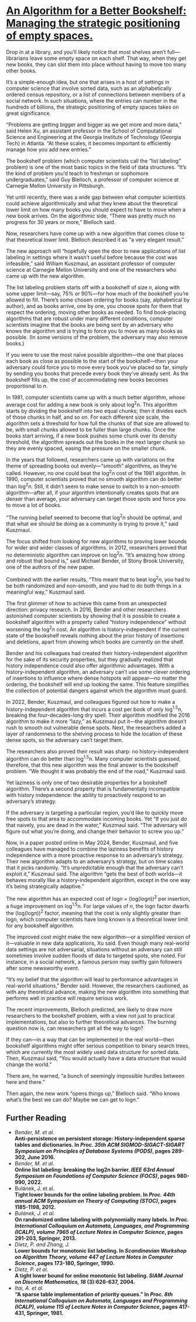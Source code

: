 # [An Algorithm for a Better Bookshelf: Managing the strategic positioning of empty spaces.](https://cacm.acm.org/news/an-algorithm-for-a-better-bookshelf/)

Drop in at a library, and you’ll likely notice that most shelves aren’t full—librarians leave some empty space on each shelf. That way, when they get new books, they can slot them into place without having to move too many other books.

It’s a simple-enough idea, but one that arises in a host of settings in computer science that involve sorted data, such as an alphabetically ordered census repository, or a list of connections between members of a social network. In such situations, where the entries can number in the hundreds of billions, the strategic positioning of empty spaces takes on great significance.

“Problems are getting bigger and bigger as we get more and more data,” said Helen Xu, an assistant professor in the School of Computational Science and Engineering at the Georgia Institute of Technology (Georgia Tech) in Atlanta. “At these scales, it becomes important to efficiently manage how you add new entries.”

The bookshelf problem (which computer scientists call the “list labeling” problem) is one of the most basic topics in the field of data structures. “It’s the kind of problem you’d teach to freshman or sophomore undergraduates,” said Guy Blelloch, a professor of computer science at Carnegie Mellon University in Pittsburgh.

Yet until recently, there was a wide gap between what computer scientists could achieve algorithmically and what they knew about the theoretical lower limit on how many books you should expect to have to move when a new book arrives. On the algorithmic side, “There was pretty much no progress for 30 years or more,” Blelloch said.

Now, researchers have come up with a new algorithm that comes close to that theoretical lower limit. Blelloch described it as “a very elegant result.”

The new approach will “hopefully open the door to new applications of list labeling in settings where it wasn’t useful before because the cost was infeasible,” said William Kuszmaul, an assistant professor of computer science at Carnegie Mellon University and one of the researchers who came up with the new algorithm.

The list labeling problem starts off with a bookshelf of size *n*, along with some upper limit—say, 75% or 90%—for how much of the bookshelf you’re allowed to fill. There’s some chosen ordering for books (say, alphabetical by author), and as books arrive, one by one, you choose spots for them that respect the ordering, moving other books as needed. To find book-placing algorithms that are robust under many different conditions, computer scientists imagine that the books are being sent by an adversary who knows the algorithm and is trying to force you to move as many books as possible. (In some versions of the problem, the adversary may also remove books.)

If you were to use the most naïve possible algorithm—the one that places each book as close as possible to the start of the bookshelf—then your adversary could force you to move every book you’ve placed so far, simply by sending you books that precede every book they’ve already sent. As the bookshelf fills up, the cost of accommodating new books becomes proportional to *n*.

In 1981, computer scientists came up with a much better algorithm, whose average cost for adding a new book is only about log<sup>2</sup>*n*. This algorithm starts by dividing the bookshelf into two equal chunks; then it divides each of those chunks in half, and so on. For each different size scale, the algorithm sets a threshold for how full the chunks of that size are allowed to be, with small chunks allowed to be fuller than large chunks. Once the books start arriving, if a new book pushes some chunk over its density threshold, the algorithm spreads out the books in the next larger chunk so they are evenly spaced, easing the pressure on the smaller chunk.

In the years that followed, researchers came up with variations on the theme of spreading books out evenly—“smooth” algorithms, as they’re called. However, no one could beat the log<sup>2</sup>*n* cost of the 1981 algorithm. In 1990, computer scientists proved that no smooth algorithm can do better than log<sup>2</sup>*n*. Still, it didn’t seem to make sense to switch to a non-smooth algorithm—after all, if your algorithm intentionally creates spots that are denser than average, your adversary can target those spots and force you to move a lot of books.

“The running belief seemed to become that log<sup>2</sup>*n* should be optimal, and that what we should be doing as a community is trying to prove it,” said Kuszmaul.

The focus shifted from looking for new algorithms to proving lower bounds for wider and wider classes of algorithms. In 2012, researchers proved that no deterministic algorithm can improve on log<sup>2</sup>*n*. “It’s amazing how strong and robust that bound is,” said Michael Bender, of Stony Brook University, one of the authors of the new paper.

Combined with the earlier results, “This meant that to beat log<sup>2</sup>*n*, you had to be both randomized and non-smooth, and you had to do both things in a meaningful way,” Kuszmaul said.

The first glimmer of how to achieve this came from an unexpected direction: privacy research. In 2016, Bender and other researchers astonished computer scientists by showing that it is possible to create a bookshelf algorithm with a property called “history independence” without worsening the log<sup>2</sup>*n* cost. An algorithm is history-independent if the current state of the bookshelf reveals nothing about the prior history of insertions and deletions, apart from showing which books are currently on the shelf.

Bender and his colleagues had created their history-independent algorithm for the sake of its security properties, but they gradually realized that history independence could also offer algorithmic advantages. With a history-independent algorithm, an adversary can’t use some clever ordering of insertions to influence where dense hotspots will appear—no matter the ordering, the bookshelf will end up looking the same. This feature simplifies the collection of potential dangers against which the algorithm must guard.

In 2022, Bender, Kuszmaul, and colleagues figured out how to make a history-independent algorithm that incurs a cost per book of only log<sup>1.5</sup>*n*, breaking the four-decades-long dry spell. Their algorithm modified the 2016 algorithm to make it more “lazy,” as Kuszmaul put it—the algorithm doesn’t rush to smooth out vulnerable dense spots. Next, the researchers added a layer of randomness to the shelving process to hide the location of these dense spots, so the adversary can’t target them.

The researchers also proved their result was sharp: no history-independent algorithm can do better than log<sup>1.5</sup>*n*. Many computer scientists guessed, therefore, that this new algorithm was the final answer to the bookshelf problem. “We thought it was probably the end of the road,” Kuszmaul said.

Yet laziness is only one of two desirable properties for a bookshelf algorithm. There’s a second property that is fundamentally incompatible with history independence: the ability to proactively respond to an adversary’s strategy.

If the adversary is targeting a particular region, you’d like to quickly move free spots to that area to accommodate incoming books. Yet “If you just do that naively, you are dead in the water,” Kuszmaul said. “The adversary will figure out what you’re doing, and change their behavior to screw you up.”

Now, in a paper posted online in May 2024, Bender, Kuszmaul, and five colleagues have managed to combine the laziness benefits of history independence with a more proactive response to an adversary’s strategy. Their new algorithm adapts to an adversary’s strategy, but on time scales that it picks randomly. “It’s unpredictable enough that the adversary can’t exploit it,” Kuszmaul said. The algorithm “gets the best of both worlds—it behaves morally like a history-independent algorithm, except in the one way it’s being strategically adaptive.”

The new algorithm has an expected cost of log*n* × (log(log*n*))<sup>2</sup> per insertion, a huge improvement on log<sup>1.5</sup>*n*. For large values of *n*, the log*n* factor dwarfs the (log(log*n*))<sup>2</sup> factor, meaning that the cost is only slightly greater than log*n*, which computer scientists have long known is a theoretical lower limit for any bookshelf algorithm.

The improved cost might make the new algorithm—or a simplified version of it—valuable in new data applications, Xu said. Even though many real-world data settings are not adversarial, situations without an adversary can still sometimes involve sudden floods of data to targeted spots, she noted. For instance, in a social network, a famous person may swiftly gain followers after some newsworthy event.

“It’s my belief that the algorithm will lead to performance advantages in real-world situations,” Bender said. However, the researchers cautioned, as with any theoretical advance, making the new algorithm into something that performs well in practice will require serious work.

The recent improvements, Blelloch predicted, are likely to draw more researchers to the bookshelf problem, with a view not just to practical implementations, but also to further theoretical advances. The burning question now is, can researchers get all the way to log*n*?

If they can—in a way that can be implemented in the real world—then bookshelf algorithms might offer serious competition to binary search trees, which are currently the most widely used data structure for sorted data. Then, Kuszmaul said, “You would actually have a data structure that would change the world.”

There are, he warned, “a bunch of seemingly impossible hurdles between here and there.”

Then again, the new work “opens things up,” Blelloch said. “Who knows what’s the best we can do? Maybe we can get to log*n*.”

## Further Reading

- *Bender, M. et al.*  
	**Anti-persistence on persistent storage: History-independent sparse tables and dictionaries. In *Proc. 35th ACM SIGMOD-SIGACT-SIGART Symposium on Principles of Database Systems (PODS)*, pages 289-302, June 2016.**
- *Bender, M. et al.*  
	**Online list labeling: breaking the log2n barrier. *IEEE 63rd Annual Symposium on Foundations of Computer Science (FOCS)*, pages 980-990, 2022.**
-   Bulánek, J. et al.  
	**Tight lower bounds for the online labeling problem. In *Proc. 44th annual ACM Symposium on Theory of Computing (STOC)*, pages 1185-1198, 2012.**
- *Bulánek, J. et al.*  
	**On randomized online labeling with polynomially many labels. In *Proc. International Colloquium on Autamata, Languages, and Programming (ICALP), volume 7965 of Lecture Notes in Computer Science*, pages 291-203, Springer, 2013.**
- *Dietz, P. and Zhang, J.*  
	**Lower bounds for monotonic list labeling. In *Scandinavian Workshop on Algorithm Theory, volume 447 of Lecture Notes in Computer Science*, pages 173-180, Springer, 1990.**
- *Dietz, P. et al.*  
	**A tight lower bound for online monotonic list labeling. *SIAM Journal on Discrete Mathematics, 18* (3):626-637, 2004.**
- *Itai, A. et al.*  
	**“A sparse table implementation of priority queues.” In *Proc. 8th International Colloquium on Automata, Languages and Programming (ICALP), volume 115 of Lecture Notes in Computer Science*, pages 417-431, Springer, 1981.**
	
